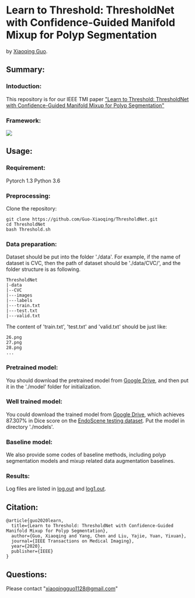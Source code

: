 # Learn to Threshold: ThresholdNet with Confidence-Guided Manifold Mixup for Polyp Segmentation

by [Xiaoqing Guo](https://guo-xiaoqing.github.io/).

## Summary:

### Intoduction:
This repository is for our IEEE TMI paper ["Learn to Threshold: ThresholdNet with Confidence-Guided Manifold Mixup for Polyp Segmentation"](https://ieeexplore.ieee.org/document/9305717)

### Framework:
![](https://github.com/Guo-Xiaoqing/ThresholdNet/raw/master/Figs/network.png)

## Usage:
### Requirement:
Pytorch 1.3
Python 3.6

### Preprocessing:
Clone the repository:
```
git clone https://github.com/Guo-Xiaoqing/ThresholdNet.git
cd ThresholdNet 
bash Threshold.sh
```

### Data preparation:
Dataset should be put into the folder './data'. For example, if the name of dataset is CVC, then the path of dataset should be './data/CVC/', and the folder structure is as following.
```
ThresholdNet
|-data
|--CVC
|---images
|---labels
|---train.txt
|---test.txt
|---valid.txt
```
The content of 'train.txt', 'test.txt' and 'valid.txt' should be just like:
```
26.png
27.png
28.png
...
```

### Pretrained model:
You should download the pretrained model from [Google Drive](https://drive.google.com/file/d/1yeZxwV6dYHQJmj2i5x9PnB6u-rqvlkCj/view?usp=sharing), and then put it in the './model' folder for initialization. 

### Well trained model:
You could download the trained model from [Google Drive](https://drive.google.com/file/d/1JURhma-F5c6SVBoBoGwFYh6QAaVzy_-W/view?usp=sharing), which achieves 87.307% in Dice score on the [EndoScene testing dataset](https://www.hindawi.com/journals/jhe/2017/4037190/). Put the model in directory './models'.

### Baseline model:
We also provide some codes of baseline methods, including polyp segmentation models and mixup related data augmentation baselines.

### Results:
Log files are listed in [log.out](https://github.com/Guo-Xiaoqing/ThresholdNet/raw/master/log.out) and [log1.out](https://github.com/Guo-Xiaoqing/ThresholdNet/raw/master/log1.out).

## Citation:
```
@article{guo2020learn,
  title={Learn to Threshold: ThresholdNet with Confidence-Guided Manifold Mixup for Polyp Segmentation},
  author={Guo, Xiaoqing and Yang, Chen and Liu, Yajie, Yuan, Yixuan},
  journal={IEEE Transactions on Medical Imaging},
  year={2020},
  publisher={IEEE}
}
```

## Questions:
Please contact "xiaoqingguo1128@gmail.com" 
